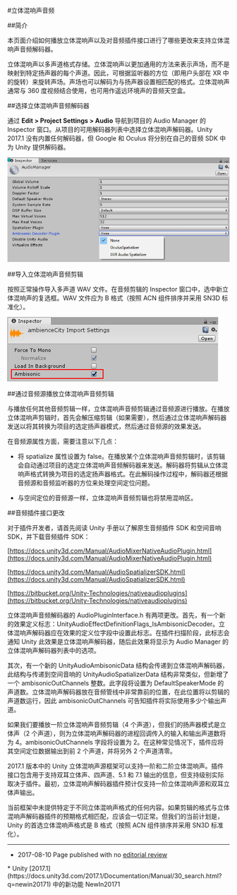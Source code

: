 #立体混响声音频

##简介

本页面介绍如何播放立体混响声以及对音频插件接口进行了哪些更改来支持立体混响声音频解码器。

立体混响声以多声道格式存储。立体混响声以更加通用的方法来表示声场，而不是映射到特定扬声器的每个声道。因此，可根据监听器的方位（即用户头部在 XR 中的旋转）来旋转声场。声场也可以解码为与扬声器设置相匹配的格式。立体混响声通常与 360 度视频结合使用，也可用作遥远环境声的音频天空盒。

 

##选择立体混响声音频解码器

通过 **Edit > Project Settings > Audio** 导航到项目的 Audio Manager 的 Inspector 窗口。从项目的可用解码器列表中选择立体混响声解码器。Unity 2017.1 没有内置任何解码器，但 Google 和 Oculus 将分别在自己的音频 SDK 中为 Unity 提供解码器。

![音频设置中的立体混响声选项](../uploads/Main/AmbisonicAudioSettings.png)


##导入立体混响声音频剪辑

按照正常操作导入多声道 WAV 文件。在音频剪辑的 Inspector 窗口中，选中新立体混响声的复选框。WAV 文件应为 B 格式（按照 ACN 组件排序并采用 SN3D 标准化）。

![音频剪辑 Inspector 中的 Ambisonic 复选框](../uploads/Main/AmbisonicAudioClipInspector.png)


##通过音频源播放立体混响声音频剪辑

与播放任何其他音频剪辑一样，立体混响声音频剪辑通过音频源进行播放。在播放立体混响声剪辑时，首先会解压缩剪辑（如果需要），然后通过立体混响声解码器发送以将其转换为项目的选定扬声器模式，然后通过音频源的效果发送。

 在音频源属性方面，需要注意以下几点：

* 将 spatialize 属性设置为 false。在播放某个立体混响声音频剪辑时，该剪辑会自动通过项目的选定立体混响声音频解码器来发送。解码器将剪辑从立体混响声格式转换为项目的选定扬声器格式。在此解码操作过程中，解码器还根据音频源和音频监听器的方位来处理空间定位问题。

* 与空间定位的音频源一样，立体混响声音频剪辑也将禁用混响区。


##音频插件接口更改

对于插件开发者，请首先阅读 Unity 手册以了解原生音频插件 SDK 和空间音响 SDK，并下载音频插件 SDK：

[https://docs.unity3d.com/Manual/AudioMixerNativeAudioPlugin.html](https://docs.unity3d.com/Manual/AudioMixerNativeAudioPlugin.html)

[https://docs.unity3d.com/Manual/AudioSpatializerSDK.html](https://docs.unity3d.com/Manual/AudioSpatializerSDK.html)

[https://bitbucket.org/Unity-Technologies/nativeaudioplugins](https://bitbucket.org/Unity-Technologies/nativeaudioplugins)


立体混响声音频解码器的 AudioPluginInterface.h 有两项更改。首先，有一个新的效果定义标志：UnityAudioEffectDefinitionFlags_IsAmbisonicDecoder。立体混响声解码器应在效果的定义位字段中设置此标志。在插件扫描阶段，此标志会通知 Unity 此效果是立体混响声解码器，随后此效果将显示为 Audio Manager 的立体混响声解码器列表中的选项。

其次，有一个新的 UnityAudioAmbisonicData 结构会传递到立体混响声解码器，此结构与传递到空间音响的 UnityAudioSpatializerData 结构非常类似，但新增了一个 ambisonicOutChannels 整数。此字段将设置为 DefaultSpeakerMode 的声道数。立体混响声解码器放在音频管线中非常靠前的位置，在此位置将以剪辑的声道数运行，因此 ambisonicOutChannels 可告知插件将实际使用多少个输出声道。

如果我们要播放一阶立体混响声音频剪辑（4 个声道），但我们的扬声器模式是立体声（2 个声道），则为立体混响声解码器的进程回调传入的输入和输出声道数将为 4。ambisonicOutChannels 字段将设置为 2。在这种常见情况下，插件应将其空间定位数据输出到前 2 个声道，并将另外 2 个声道清零。

2017.1 版本中的 Unity 立体混响声源框架可以支持一阶和二阶立体混响声。插件接口包含用于支持双耳立体声、四声道、5.1 和 7.1 输出的信息，但支持级别实际取决于插件。最初，立体混响声解码器插件预计仅支持一阶立体混响声源和双耳立体声输出。

当前框架中未提供特定于不同立体混响声格式的任何内容。如果剪辑的格式与立体混响声解码器插件的预期格式相匹配，应该会一切正常。但我们的当前计划是，Unity 的首选立体混响声格式是 B 格式（按照 ACN 组件排序并采用 SN3D 标准化）。

----
* <span class="page-edit">2017-08-10  Page published with no [editorial review](DocumentationEditorialReview.html)
</span>
 * <span class="page-history">Unity [2017.1](https://docs.unity3d.com/2017.1/Documentation/Manual/30_search.html?q=newin20171) 中的新功能 <span class="search-words">NewIn20171</span></span>
 

